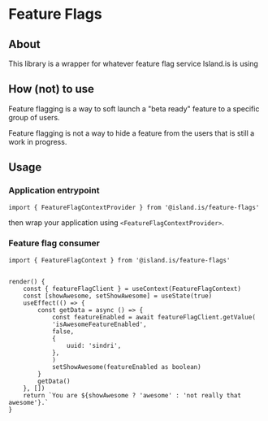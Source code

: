 # Feature Flags

## About

This library is a wrapper for whatever feature flag service Island.is is using

## How (not) to use

Feature flagging is a way to soft launch a "beta ready" feature to a specific
group of users.

Feature flagging is not a way to hide a feature from the users that is still a
work in progress.

## Usage

### Application entrypoint

    import { FeatureFlagContextProvider } from '@island.is/feature-flags'

then wrap your application using `<FeatureFlagContextProvider>`.

### Feature flag consumer

    import { FeatureFlagContext } from '@island.is/feature-flags'


    render() {
        const { featureFlagClient } = useContext(FeatureFlagContext)
        const [showAwesome, setShowAwesome] = useState(true)
        useEffect(() => {
            const getData = async () => {
                const featureEnabled = await featureFlagClient.getValue(
                'isAwesomeFeatureEnabled',
                false,
                {
                    uuid: 'sindri',
                },
                )
                setShowAwesome(featureEnabled as boolean)
            }
            getData()
        }, [])
        return `You are ${showAwesome ? 'awesome' : 'not really that awesome'}.`
    }
